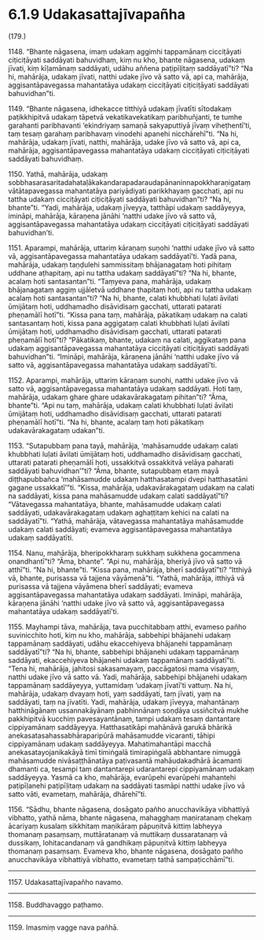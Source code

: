 

# 6.1.9 Udakasattajīvapañha




(179.)

1148\. “Bhante nāgasena, imaṃ udakaṃ aggimhi tappamānaṃ cicciṭāyati ciṭiciṭāyati saddāyati bahuvidhaṃ, kiṃ nu kho, bhante nāgasena, udakaṃ jīvati, kiṃ kīḷamānaṃ saddāyati, udāhu aññena paṭipīḷitaṃ saddāyatī”ti? “Na hi, mahārāja, udakaṃ jīvati, natthi udake jīvo vā satto vā, api ca, mahārāja, aggisantāpavegassa mahantatāya udakaṃ cicciṭāyati ciṭiciṭāyati saddāyati bahuvidhan”ti.

1149\. “Bhante nāgasena, idhekacce titthiyā udakaṃ jīvatīti sītodakaṃ paṭikkhipitvā udakaṃ tāpetvā vekatikavekatikaṃ paribhuñjanti, te tumhe garahanti paribhavanti ‘ekindriyaṃ samaṇā sakyaputtiyā jīvaṃ viheṭhentī’ti, taṃ tesaṃ garahaṃ paribhavaṃ vinodehi apanehi nicchārehī”ti. “Na hi, mahārāja, udakaṃ jīvati, natthi, mahārāja, udake jīvo vā satto vā, api ca, mahārāja, aggisantāpavegassa mahantatāya udakaṃ cicciṭāyati ciṭiciṭāyati saddāyati bahuvidhaṃ.

1150\. Yathā, mahārāja, udakaṃ sobbhasarasaritadahataḷākakandarapadaraudapānaninnapokkharaṇigataṃ vātātapavegassa mahantatāya pariyādiyati parikkhayaṃ gacchati, api nu tattha udakaṃ cicciṭāyati ciṭiciṭāyati saddāyati bahuvidhan”ti? “Na hi, bhante”ti. “Yadi, mahārāja, udakaṃ jīveyya, tatthāpi udakaṃ saddāyeyya, imināpi, mahārāja, kāraṇena jānāhi ‘natthi udake jīvo vā satto vā, aggisantāpavegassa mahantatāya udakaṃ cicciṭāyati ciṭiciṭāyati saddāyati bahuvidhan’ti.

1151\. Aparampi, mahārāja, uttariṃ kāraṇaṃ suṇohi ‘natthi udake jīvo vā satto vā, aggisantāpavegassa mahantatāya udakaṃ saddāyatī’ti. Yadā pana, mahārāja, udakaṃ taṇḍulehi sammissitaṃ bhājanagataṃ hoti pihitaṃ uddhane aṭhapitaṃ, api nu tattha udakaṃ saddāyatī”ti? “Na hi, bhante, acalaṃ hoti santasantan”ti. “Taṃyeva pana, mahārāja, udakaṃ bhājanagataṃ aggiṃ ujjāletvā uddhane ṭhapitaṃ hoti, api nu tattha udakaṃ acalaṃ hoti santasantan”ti? “Na hi, bhante, calati khubbhati luḷati āvilati ūmijātaṃ hoti, uddhamadho disāvidisaṃ gacchati, uttarati patarati pheṇamālī hotī”ti. “Kissa pana taṃ, mahārāja, pākatikaṃ udakaṃ na calati santasantaṃ hoti, kissa pana aggigataṃ calati khubbhati luḷati āvilati ūmijātaṃ hoti, uddhamadho disāvidisaṃ gacchati, uttarati patarati pheṇamālī hotī”ti? “Pākatikaṃ, bhante, udakaṃ na calati, aggikataṃ pana udakaṃ aggisantāpavegassa mahantatāya cicciṭāyati ciṭiciṭāyati saddāyati bahuvidhan”ti. “Imināpi, mahārāja, kāraṇena jānāhi ‘natthi udake jīvo vā satto vā, aggisantāpavegassa mahantatāya udakaṃ saddāyatī’ti.

1152\. Aparampi, mahārāja, uttariṃ kāraṇaṃ suṇohi, natthi udake jīvo vā satto vā, aggisantāpavegassa mahantatāya udakaṃ saddāyati. Hoti taṃ, mahārāja, udakaṃ ghare ghare udakavārakagataṃ pihitan”ti? “Āma, bhante”ti. “Api nu taṃ, mahārāja, udakaṃ calati khubbhati luḷati āvilati ūmijātaṃ hoti, uddhamadho disāvidisaṃ gacchati, uttarati patarati pheṇamālī hotī”ti. “Na hi, bhante, acalaṃ taṃ hoti pākatikaṃ udakavārakagataṃ udakan”ti.

1153\. “Sutapubbaṃ pana tayā, mahārāja, ‘mahāsamudde udakaṃ calati khubbhati luḷati āvilati ūmijātaṃ hoti, uddhamadho disāvidisaṃ gacchati, uttarati patarati pheṇamālī hoti, ussakkitvā ossakkitvā velāya paharati saddāyati bahuvidhan’”ti? “Āma, bhante, sutapubbaṃ etaṃ mayā diṭṭhapubbañca ‘mahāsamudde udakaṃ hatthasatampi dvepi hatthasatāni gagane ussakkatī’”ti. “Kissa, mahārāja, udakavārakagataṃ udakaṃ na calati na saddāyati, kissa pana mahāsamudde udakaṃ calati saddāyatī”ti? “Vātavegassa mahantatāya, bhante, mahāsamudde udakaṃ calati saddāyati, udakavārakagataṃ udakaṃ aghaṭṭitaṃ kehici na calati na saddāyatī”ti. “Yathā, mahārāja, vātavegassa mahantatāya mahāsamudde udakaṃ calati saddāyati; evameva aggisantāpavegassa mahantatāya udakaṃ saddāyatīti.

1154\. Nanu, mahārāja, bheripokkharaṃ sukkhaṃ sukkhena gocammena onandhantī”ti? “Āma, bhante”. “Api nu, mahārāja, bheriyā jīvo vā satto vā atthī”ti. “Na hi, bhante”ti. “Kissa pana, mahārāja, bherī saddāyatī”ti? “Itthiyā vā, bhante, purisassa vā tajjena vāyāmenā”ti. “Yathā, mahārāja, itthiyā vā purisassa vā tajjena vāyāmena bherī saddāyati; evameva aggisantāpavegassa mahantatāya udakaṃ saddāyati. Imināpi, mahārāja, kāraṇena jānāhi ‘natthi udake jīvo vā satto vā, aggisantāpavegassa mahantatāya udakaṃ saddāyatī’ti.

1155\. Mayhampi tāva, mahārāja, tava pucchitabbaṃ atthi, evameso pañho suvinicchito hoti, kiṃ nu kho, mahārāja, sabbehipi bhājanehi udakaṃ tappamānaṃ saddāyati, udāhu ekaccehiyeva bhājanehi tappamānaṃ saddāyatī”ti? “Na hi, bhante, sabbehipi bhājanehi udakaṃ tappamānaṃ saddāyati, ekaccehiyeva bhājanehi udakaṃ tappamānaṃ saddāyatī”ti. “Tena hi, mahārāja, jahitosi sakasamayaṃ, paccāgatosi mama visayaṃ, natthi udake jīvo vā satto vā. Yadi, mahārāja, sabbehipi bhājanehi udakaṃ tappamānaṃ saddāyeyya, yuttamidaṃ ‘udakaṃ jīvatī’ti vattuṃ. Na hi, mahārāja, udakaṃ dvayaṃ hoti, yaṃ saddāyati, taṃ jīvati, yaṃ na saddāyati, taṃ na jīvatīti. Yadi, mahārāja, udakaṃ jīveyya, mahantānaṃ hatthināgānaṃ ussannakāyānaṃ pabhinnānaṃ soṇḍāya ussiñcitvā mukhe pakkhipitvā kucchiṃ pavesayantānaṃ, tampi udakaṃ tesaṃ dantantare cippiyamānaṃ saddāyeyya. Hatthasatikāpi mahānāvā garukā bhārikā anekasatasahassabhāraparipūrā mahāsamudde vicaranti, tāhipi cippiyamānaṃ udakaṃ saddāyeyya. Mahatimahantāpi macchā anekasatayojanikakāyā timī timiṅgalā timirapiṅgalā abbhantare nimuggā mahāsamudde nivāsaṭṭhānatāya paṭivasantā mahāudakadhārā ācamanti dhamanti ca, tesampi taṃ dantantarepi udarantarepi cippiyamānaṃ udakaṃ saddāyeyya. Yasmā ca kho, mahārāja, evarūpehi evarūpehi mahantehi paṭipīḷanehi paṭipīḷitaṃ udakaṃ na saddāyati tasmāpi natthi udake jīvo vā satto vāti, evametaṃ, mahārāja, dhārehī”ti.

1156\. “Sādhu, bhante nāgasena, dosāgato pañho anucchavikāya vibhattiyā vibhatto, yathā nāma, bhante nāgasena, mahagghaṃ maṇiratanaṃ chekaṃ ācariyaṃ kusalaṃ sikkhitaṃ maṇikāraṃ pāpuṇitvā kittiṃ labheyya thomanaṃ pasaṃsaṃ, muttāratanaṃ vā muttikaṃ dussaratanaṃ vā dussikaṃ, lohitacandanaṃ vā gandhikaṃ pāpuṇitvā kittiṃ labheyya thomanaṃ pasaṃsaṃ. Evameva kho, bhante nāgasena, dosāgato pañho anucchavikāya vibhattiyā vibhatto, evametaṃ tathā sampaṭicchāmī”ti.

---

1157\. Udakasattajīvapañho navamo.



---

1158\. Buddhavaggo paṭhamo.



---

1159\. Imasmiṃ vagge nava pañhā.





